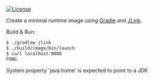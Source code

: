 [![License](https://img.shields.io/badge/License-MIT-blue)](LICENSE)

Create a minimal runtime image using [Gradle](https://gradle.org/) and [JLink](https://docs.oracle.com/javase/9/tools/jlink.htm).

Build & Run:

```bash
$ ./gradlew jlink
$ ./build/image/bin/launch
$ curl localhost:8080
PONG
```

System property 'java.home' is expected to point to a JDK
